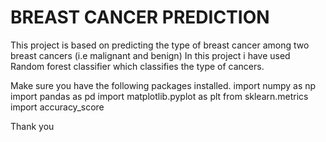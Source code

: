 # BREAST CANCER PREDICTION

This project is based on predicting the type of breast cancer among two breast cancers (i.e malignant and benign) 
In this project i have used Random forest classifier which classifies the type of cancers.

Make sure you have the following packages installed.
import numpy as np
import pandas as pd
import matplotlib.pyplot as plt
from sklearn.metrics import accuracy_score


Thank you
